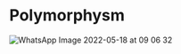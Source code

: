 # Polymorphysm

![WhatsApp Image 2022-05-18 at 09 06 32](https://user-images.githubusercontent.com/101272430/168943392-84257836-a09f-4022-adff-c7f7e3c23bdd.jpeg)
